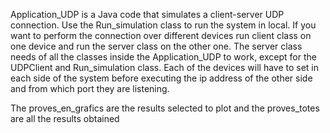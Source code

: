 Application_UDP is a Java code that simulates a client-server UDP connection. Use the Run_simulation class to run the system in local.
If you want to perform the connection over different devices run client class on one device and run the server class on the other one. 
The server class needs of all the classes inside the Application_UDP to work, except for the UDPClient and Run_simulation class. 
Each of the devices will have to set in each side of the system before executing the ip address of the other side and from which port they are listening.

The proves_en_grafics are the results selected to plot and the proves_totes are all the results obtained
